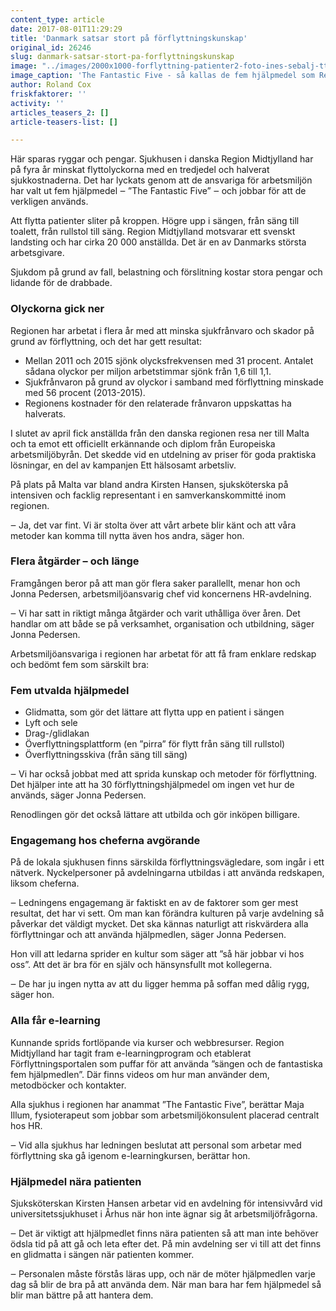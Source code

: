 ```yaml
---
content_type: article
date: 2017-08-01T11:29:29
title: 'Danmark satsar stort på förflyttningskunskap'
original_id: 26246
slug: danmark-satsar-stort-pa-forflyttningskunskap
image: "../images/2000x1000-forflyttning-patienter2-foto-ines-sebalj-tt.jpg"
image_caption: 'The Fantastic Five - så kallas de fem hjälpmedel som Region Midtjylland har valt ut för att underlätta förflyttning av patienter. Hjälpmedlen finns nära patienterna och personalen är utbildad att använda dem. '
author: Roland Cox
friskfaktorer: ''
activity: ''
articles_teasers_2: []
article-teasers-list: []

---
```


Här sparas ryggar och pengar. Sjukhusen i danska Region Midtjylland har på fyra år minskat flyttolyckorna med en tredjedel och halverat sjukkostnaderna. Det har lyckats genom att de ansvariga för arbetsmiljön har valt ut fem hjälpmedel ‒ ”The Fantastic Five” ‒ och jobbar för att de verkligen används.

Att flytta patienter sliter på kroppen. Högre upp i sängen, från säng till toalett, från rullstol till säng. Region Midtjylland motsvarar ett svenskt landsting och har cirka 20 000 anställda. Det är en av Danmarks största arbetsgivare.

Sjukdom på grund av fall, belastning och förslitning kostar stora pengar och lidande för de drabbade.

### Olyckorna gick ner

Regionen har arbetat i flera år med att minska sjukfrånvaro och skador på grund av förflyttning, och det har gett resultat:

*   Mellan 2011 och 2015 sjönk olycksfrekvensen med 31 procent. Antalet sådana olyckor per miljon arbetstimmar sjönk från 1,6 till 1,1.
*   Sjukfrånvaron på grund av olyckor i samband med förflyttning minskade med 56 procent (2013-2015).
*   Regionens kostnader för den relaterade frånvaron uppskattas ha halverats.

I slutet av april fick anställda från den danska regionen resa ner till Malta och ta emot ett officiellt erkännande och diplom från Europeiska arbetsmiljöbyrån. Det skedde vid en utdelning av priser för goda praktiska lösningar, en del av kampanjen Ett hälsosamt arbetsliv.

På plats på Malta var bland andra Kirsten Hansen, sjuksköterska på intensiven och facklig representant i en samverkanskommitté inom regionen.

‒ Ja, det var fint. Vi är stolta över att vårt arbete blir känt och att våra metoder kan komma till nytta även hos andra, säger hon.

### Flera åtgärder – och länge

Framgången beror på att man gör flera saker parallellt, menar hon och Jonna Pedersen, arbetsmiljöansvarig chef vid koncernens HR-avdelning.

‒ Vi har satt in riktigt många åtgärder och varit uthålliga över åren. Det handlar om att både se på verksamhet, organisation och utbildning, säger Jonna Pedersen.

Arbetsmiljöansvariga i regionen har arbetat för att få fram enklare redskap och bedömt fem som särskilt bra:

### Fem utvalda hjälpmedel

*   Glidmatta, som gör det lättare att flytta upp en patient i sängen
*   Lyft och sele
*   Drag-/glidlakan
*   Överflyttningsplattform (en ”pirra” för flytt från säng till rullstol)
*   Överflyttningsskiva (från säng till säng)

‒ Vi har också jobbat med att sprida kunskap och metoder för förflyttning. Det hjälper inte att ha 30 förflyttningshjälpmedel om ingen vet hur de används, säger Jonna Pedersen.

Renodlingen gör det också lättare att utbilda och gör inköpen billigare.

### Engagemang hos cheferna avgörande

På de lokala sjukhusen finns särskilda förflyttningsvägledare, som ingår i ett nätverk. Nyckelpersoner på avdelningarna utbildas i att använda redskapen, liksom cheferna.

‒ Ledningens engagemang är faktiskt en av de faktorer som ger mest resultat, det har vi sett. Om man kan förändra kulturen på varje avdelning så påverkar det väldigt mycket. Det ska kännas naturligt att riskvärdera alla förflyttningar och att använda hjälpmedlen, säger Jonna Pedersen.

Hon vill att ledarna sprider en kultur som säger att ”så här jobbar vi hos oss”. Att det är bra för en själv och hänsynsfullt mot kollegerna.

‒ De har ju ingen nytta av att du ligger hemma på soffan med dålig rygg, säger hon.

### Alla får e-learning

Kunnande sprids fortlöpande via kurser och webbresurser. Region Midtjylland har tagit fram e-learningprogram och etablerat Förflyttningsportalen som puffar för att använda ”sängen och de fantastiska fem hjälpmedlen”. Där finns videos om hur man använder dem, metodböcker och kontakter.

Alla sjukhus i regionen har anammat ”The Fantastic Five”, berättar Maja Illum, fysioterapeut som jobbar som arbetsmiljökonsulent placerad centralt hos HR.

‒ Vid alla sjukhus har ledningen beslutat att personal som arbetar med förflyttning ska gå igenom e-learningkursen, berättar hon.

### Hjälpmedel nära patienten

Sjuksköterskan Kirsten Hansen arbetar vid en avdelning för intensivvård vid universitetssjukhuset i Århus när hon inte ägnar sig åt arbetsmiljöfrågorna.

‒ Det är viktigt att hjälpmedlet finns nära patienten så att man inte behöver ödsla tid på att gå och leta efter det. På min avdelning ser vi till att det finns en glidmatta i sängen när patienten kommer.

‒ Personalen måste förstås läras upp, och när de möter hjälpmedlen varje dag så blir de bra på att använda dem. När man bara har fem hjälpmedel så blir man bättre på att hantera dem.

